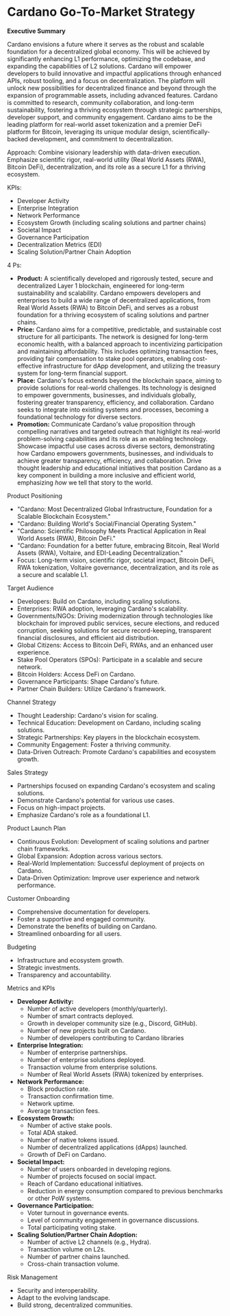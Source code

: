 # Cardano Go-To-Market Strategy

**Executive Summary**

Cardano envisions a future where it serves as the robust and scalable
foundation for a decentralized global economy. This will be achieved by
significantly enhancing L1 performance, optimizing the codebase, and expanding
the capabilities of L2 solutions. Cardano will empower developers to build
innovative and impactful applications through enhanced APIs, robust tooling,
and a focus on decentralization. The platform will unlock new possibilities for
decentralized finance and beyond through the expansion of programmable assets,
including advanced features. Cardano is committed to research, community
collaboration, and long-term sustainability, fostering a thriving ecosystem
through strategic partnerships, developer support, and community engagement.
Cardano aims to be the leading platform for real-world asset tokenization and a
premier DeFi platform for Bitcoin, leveraging its unique modular design,
scientifically-backed development, and commitment to decentralization.

Approach: Combine visionary leadership with data-driven execution. Emphasize
scientific rigor, real-world utility (Real World Assets (RWA), Bitcoin DeFi),
decentralization, and its role as a secure L1 for a thriving ecosystem.

KPIs:

* Developer Activity
* Enterprise Integration
* Network Performance
* Ecosystem Growth (including scaling solutions and partner chains)
* Societal Impact
* Governance Participation
* Decentralization Metrics (EDI)
* Scaling Solution/Partner Chain Adoption

4 Ps:

* **Product:** A scientifically developed and rigorously tested, secure and
  decentralized Layer 1 blockchain, engineered for long-term sustainability and
  scalability. Cardano empowers developers and enterprises to build a wide
  range of decentralized applications, from Real World Assets (RWA) to Bitcoin
  DeFi, and serves as a robust foundation for a thriving ecosystem of scaling
  solutions and partner chains.
* **Price:** Cardano aims for a competitive, predictable, and sustainable cost
  structure for all participants. The network is designed for long-term
  economic health, with a balanced approach to incentivizing participation and
  maintaining affordability. This includes optimizing transaction fees,
  providing fair compensation to stake pool operators, enabling cost-effective
  infrastructure for dApp development, and utilizing the treasury system for
  long-term financial support.
* **Place:** Cardano's focus extends beyond the blockchain space, aiming to
  provide solutions for real-world challenges. Its technology is designed to
  empower governments, businesses, and individuals globally, fostering greater
  transparency, efficiency, and collaboration. Cardano seeks to integrate into
  existing systems and processes, becoming a foundational technology for
  diverse sectors.
* **Promotion:** Communicate Cardano's value proposition through compelling
  narratives and targeted outreach that highlight its real-world
  problem-solving capabilities and its role as an enabling technology. Showcase
  impactful use cases across diverse sectors, demonstrating how Cardano
  empowers governments, businesses, and individuals to achieve greater
  transparency, efficiency, and collaboration. Drive thought leadership and
  educational initiatives that position Cardano as a key component in building
  a more inclusive and efficient world, emphasizing *how* we tell that story to
  the world.

Product Positioning

* "Cardano: Most Decentralized Global Infrastructure, Foundation for a Scalable
  Blockchain Ecosystem."
* "Cardano: Building World's Social/Financial Operating System."
* "Cardano: Scientific Philosophy Meets Practical Application in Real World
  Assets (RWA), Bitcoin DeFi."
* "Cardano: Foundation for a better future, embracing Bitcoin, Real World
  Assets (RWA), Voltaire, and EDI-Leading Decentralization."
* Focus: Long-term vision, scientific rigor, societal impact, Bitcoin DeFi, RWA
  tokenization, Voltaire governance, decentralization, and its role as a secure
  and scalable L1.

Target Audience

* Developers: Build on Cardano, including scaling solutions.
* Enterprises: RWA adoption, leveraging Cardano's scalability.
* Governments/NGOs: Driving modernization through technologies like blockchain
  for improved public services, secure elections, and reduced corruption,
  seeking solutions for secure record-keeping, transparent financial
  disclosures, and efficient aid distribution.
* Global Citizens: Access to Bitcoin DeFi, RWAs, and an enhanced user
  experience.
* Stake Pool Operators (SPOs): Participate in a scalable and secure network.
* Bitcoin Holders: Access DeFi on Cardano.
* Governance Participants: Shape Cardano's future.
* Partner Chain Builders: Utilize Cardano's framework.

Channel Strategy

* Thought Leadership: Cardano's vision for scaling.
* Technical Education: Development on Cardano, including scaling solutions.
* Strategic Partnerships: Key players in the blockchain ecosystem.
* Community Engagement: Foster a thriving community.
* Data-Driven Outreach: Promote Cardano's capabilities and ecosystem growth.

Sales Strategy

* Partnerships focused on expanding Cardano's ecosystem and scaling solutions.
* Demonstrate Cardano's potential for various use cases.
* Focus on high-impact projects.
* Emphasize Cardano's role as a foundational L1.

Product Launch Plan

* Continuous Evolution: Development of scaling solutions and partner chain
  frameworks.
* Global Expansion: Adoption across various sectors.
* Real-World Implementation: Successful deployment of projects on Cardano.
* Data-Driven Optimization: Improve user experience and network performance.

Customer Onboarding

* Comprehensive documentation for developers.
* Foster a supportive and engaged community.
* Demonstrate the benefits of building on Cardano.
* Streamlined onboarding for all users.

Budgeting

* Infrastructure and ecosystem growth.
* Strategic investments.
* Transparency and accountability.

Metrics and KPIs

* **Developer Activity:**
    * Number of active developers (monthly/quarterly).
    * Number of smart contracts deployed.
    * Growth in developer community size (e.g., Discord, GitHub).
    * Number of new projects built on Cardano.
    * Number of developers contributing to Cardano libraries
* **Enterprise Integration:**
    * Number of enterprise partnerships.
    * Number of enterprise solutions deployed.
    * Transaction volume from enterprise solutions.
    * Number of Real World Assets (RWA) tokenized by enterprises.
* **Network Performance:**
    * Block production rate.
    * Transaction confirmation time.
    * Network uptime.
    * Average transaction fees.
* **Ecosystem Growth:**
    * Number of active stake pools.
    * Total ADA staked.
    * Number of native tokens issued.
    * Number of decentralized applications (dApps) launched.
    * Growth of DeFi on Cardano.
* **Societal Impact:**
    * Number of users onboarded in developing regions.
    * Number of projects focused on social impact.
    * Reach of Cardano educational initiatives.
    * Reduction in energy consumption compared to previous benchmarks or other
      PoW systems.
* **Governance Participation:**
    * Voter turnout in governance events.
    * Level of community engagement in governance discussions.
    * Total participating voting stake.
* **Scaling Solution/Partner Chain Adoption:**
    * Number of active L2 channels (e.g., Hydra).
    * Transaction volume on L2s.
    * Number of partner chains launched.
    * Cross-chain transaction volume.

Risk Management

* Security and interoperability.
* Adapt to the evolving landscape.
* Build strong, decentralized communities.

